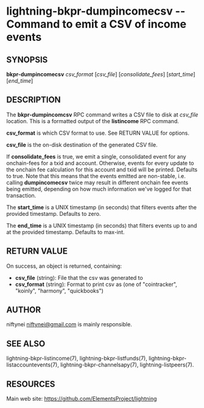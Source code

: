 lightning-bkpr-dumpincomecsv -- Command to emit a CSV of income events
=================================================================

SYNOPSIS
--------

**bkpr-dumpincomecsv** *csv_format* \[*csv_file*\] \[*consolidate_fees*\] \[*start_time*\] \[*end_time*\]

DESCRIPTION
-----------

The **bkpr-dumpincomcsv** RPC command writes a CSV file to disk at *csv_file*
location. This is a formatted output of the **listincome** RPC command.

**csv_format** is which CSV format to use. See RETURN VALUE for options.

**csv_file** is the on-disk destination of the generated CSV file.

If **consolidate_fees** is true, we emit a single, consolidated event for
any onchain-fees for a txid and account. Otherwise, events for every update to
the onchain fee calculation for this account and txid will be printed.
Defaults to true. Note that this means that the events emitted are
non-stable, i.e.  calling **dumpincomecsv** twice may result in different
onchain fee events being emitted, depending on how much information we've
logged for that transaction.

The **start_time** is a UNIX timestamp (in seconds) that filters events after the provided timestamp. Defaults to zero.

The **end_time** is a UNIX timestamp (in seconds) that filters events up to and at the provided timestamp. Defaults to max-int.


RETURN VALUE
------------

[comment]: # (GENERATE-FROM-SCHEMA-START)
On success, an object is returned, containing:

- **csv\_file** (string): File that the csv was generated to
- **csv\_format** (string): Format to print csv as (one of "cointracker", "koinly", "harmony", "quickbooks")

[comment]: # (GENERATE-FROM-SCHEMA-END)

AUTHOR
------

niftynei <niftynei@gmail.com> is mainly responsible.

SEE ALSO
--------

lightning-bkpr-listincome(7), lightning-bkpr-listfunds(7),
lightning-bkpr-listaccountevents(7),
lightning-bkpr-channelsapy(7), lightning-listpeers(7).

RESOURCES
---------

Main web site: <https://github.com/ElementsProject/lightning>

[comment]: # ( SHA256STAMP:1375c000d025b6cb72daa3b2ea64ec3212ae1aa5552c0d87918fd869d2fc5a0b)
